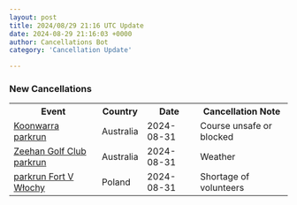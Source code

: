 ```yaml
---
layout: post
title: 2024/08/29 21:16 UTC Update
date: 2024-08-29 21:16:03 +0000
author: Cancellations Bot
category: 'Cancellation Update'

---
```


<h3>New Cancellations</h3>
<div class='hscrollable'>
<table style='width: 100%'>
    <tr>
        <th>Event</th>
        <th>Country</th>
        <th>Date</th>
        <th>Cancellation Note</th>
    </tr>
    <tr>
        <td><a href="https://www.parkrun.com.au/koonwarra">Koonwarra parkrun</a></td>
        <td>Australia</td>
        <td>2024-08-31</td>
        <td>Course unsafe or blocked</td>
    </tr>
    <tr>
        <td><a href="https://www.parkrun.com.au/zeehangolfclub">Zeehan Golf Club parkrun</a></td>
        <td>Australia</td>
        <td>2024-08-31</td>
        <td>Weather</td>
    </tr>
    <tr>
        <td><a href="https://www.parkrun.pl/fortvwlochy">parkrun Fort V Włochy</a></td>
        <td>Poland</td>
        <td>2024-08-31</td>
        <td>Shortage of volunteers</td>
    </tr>
</table>
</div>
